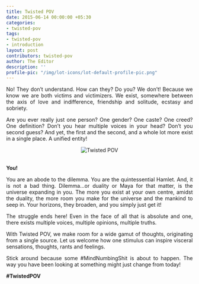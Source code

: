 ```yaml
---
title: Twisted POV
date: 2015-06-14 00:00:00 +05:30
categories:
- twisted-pov
tags:
- twisted-pov
- introduction
layout: post
contributors: twisted-pov
author: The Editor
description: ''
profile-pic: "/img/lot-icons/lot-default-profile-pic.png"
---
```


<p style="text-align: justify;">No! They don’t understand. How can they? Do you? We don’t! Because we know we are both victims and victimizers. We exist, somewhere between the axis of love and indifference, friendship and solitude, ecstasy and sobriety.</p>
<p style="text-align: justify;">Are you ever really just one person? One gender? One caste? One creed? One definition? Don’t you hear multiple voices in your head? Don’t you second guess? And yet, the first and the second, and a whole lot more exist in a single place. A unified entity!<!--more--></p>
<div class="separator" style="clear: both; text-align: center;">
<img class="img-responsive center-block"  src="/img/twisted-pov/twisted-pov-1.jpg" alt="Twisted POV"/></div><br/>
<p style="text-align: justify;"><b>You!</b></p>
<p style="text-align: justify;">You are an abode to the dilemma. You are the quintessential Hamlet. And, it is not a bad thing. Dilemma…or duality or Maya for that matter, is the universe expanding in you. The more you exist at your own centre, amidst the duality, the more room you make for the universe and the mankind to seep in. Your horizons, they broaden, and you simply just get it!</p>
<p style="text-align: justify;">The struggle ends here! Even in the face of all that is absolute and one, there exists multiple voices, multiple opinions, multiple truths.</p>
<p style="text-align: justify;">With Twisted POV, we make room for a wide gamut of thoughts, originating from a single source. Let us welcome how one stimulus can inspire visceral sensations, thoughts, rants and feelings.</p>
<p style="text-align: justify;">Stick around because some #MindNumbingShit is about to happen. The way you have been looking at something might just change from today!</p>
<p style="text-align: justify;"><b>#TwistedPOV</b></p>

